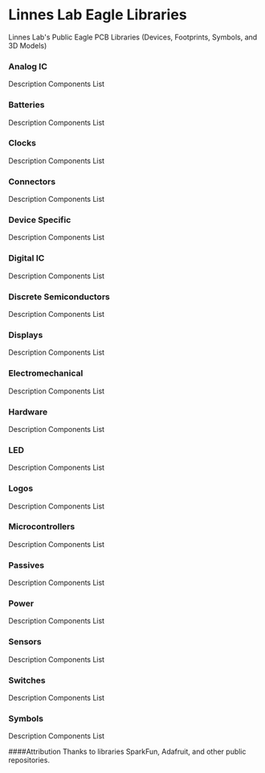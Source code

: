 # Linnes Lab Eagle Libraries
Linnes Lab's Public Eagle PCB Libraries (Devices, Footprints, Symbols, and 3D Models)


### Analog IC
Description
Components List

### Batteries
Description
Components List

### Clocks
Description
Components List

### Connectors
Description
Components List

### Device Specific
Description
Components List

### Digital IC
Description
Components List

### Discrete Semiconductors
Description
Components List

### Displays
Description
Components List

### Electromechanical
Description
Components List

### Hardware
Description
Components List

### LED
Description
Components List

### Logos
Description
Components List

### Microcontrollers
Description
Components List

### Passives
Description
Components List

### Power
Description
Components List

### Sensors
Description
Components List

### Switches
Description
Components List

### Symbols
Description
Components List


####Attribution
Thanks to libraries SparkFun, Adafruit, and other public repositories.